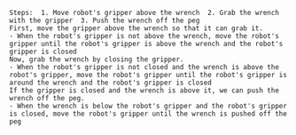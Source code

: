 
    Steps:  1. Move robot's gripper above the wrench  2. Grab the wrench with the gripper  3. Push the wrench off the peg 
    First, move the gripper above the wrench so that it can grab it.
    - When the robot's gripper is not above the wrench, move the robot's gripper until the robot's gripper is above the wrench and the robot's gripper is closed
    Now, grab the wrench by closing the gripper.
    - When the robot's gripper is not closed and the wrench is above the robot's gripper, move the robot's gripper until the robot's gripper is around the wrench and the robot's gripper is closed
    If the gripper is closed and the wrench is above it, we can push the wrench off the peg. 
    - When the wrench is below the robot's gripper and the robot's gripper is closed, move the robot's gripper until the wrench is pushed off the peg